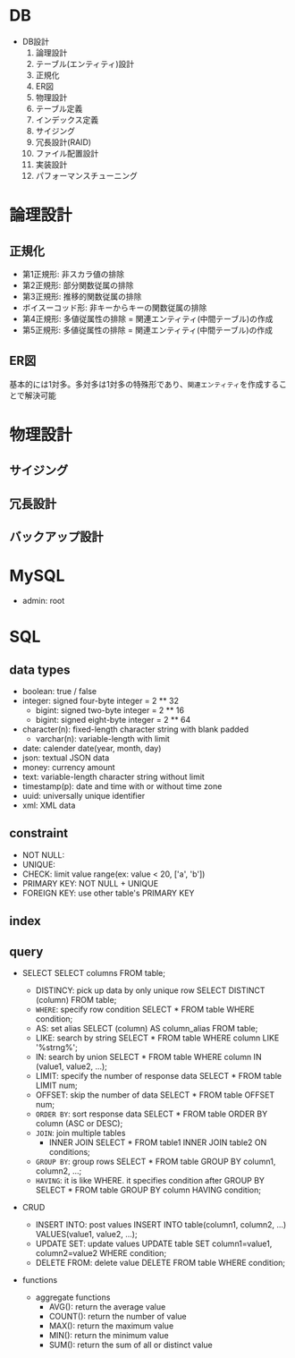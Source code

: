 
# DB

- DB設計
  1. 論理設計
    1. テーブル(エンティティ)設計
    2. 正規化
    3. ER図
  2. 物理設計
    1. テーブル定義
    2. インデックス定義
    3. サイジング
    4. 冗長設計(RAID)
    5. ファイル配置設計
  3. 実装設計
    1. パフォーマンスチューニング

# 論理設計

## 正規化

- 第1正規形: 非スカラ値の排除
- 第2正規形: 部分関数従属の排除
- 第3正規形: 推移的関数従属の排除
- ボイスーコッド形: 非キーからキーの関数従属の排除
- 第4正規形: 多値従属性の排除 = 関連エンティティ(中間テーブル)の作成
- 第5正規形: 多値従属性の排除 = 関連エンティティ(中間テーブル)の作成


## ER図

基本的には1対多。多対多は1対多の特殊形であり、`関連エンティティ`を作成することで解決可能


# 物理設計
## サイジング
## 冗長設計
## バックアップ設計

# MySQL

- admin: root

# SQL

## data types

- boolean: true / false
- integer: signed four-byte integer = 2 ** 32
  - bigint: signed two-byte integer = 2 ** 16
  - bigint: signed eight-byte integer = 2 ** 64
- character(n): fixed-length character string with blank padded
  - varchar(n): variable-length with limit
- date: calender date(year, month, day)
- json: textual JSON data
- money: currency amount
- text: variable-length character string without limit
- timestamp(p): date and time with or without time zone
- uuid: universally unique identifier
- xml: XML data


## constraint

- NOT NULL: 
- UNIQUE: 
- CHECK: limit value range(ex: value < 20, ['a', 'b'])
- PRIMARY KEY: NOT NULL + UNIQUE
- FOREIGN KEY: use other table's PRIMARY KEY

## index


## query

- SELECT
  SELECT columns FROM table;
  - DISTINCY: pick up data by only unique row
    SELECT DISTINCT (column) FROM table;
  - `WHERE`: specify row condition
    SELECT * FROM table WHERE condition;
  - AS: set alias
    SELECT (column) AS column_alias FROM table;
  - LIKE: search by string
    SELECT * FROM table WHERE column LIKE '%strng%';
  - IN: search by union
    SELECT * FROM table WHERE column IN (value1, value2, ...);
  - LIMIT: specify the number of response data
    SELECT * FROM table LIMIT num;
  - OFFSET: skip the number of data
    SELECT * FROM table OFFSET num;
  - `ORDER BY`: sort response data
    SELECT * FROM table ORDER BY column (ASC or DESC);
  - `JOIN`: join multiple tables
    - INNER JOIN
      SELECT * FROM table1 INNER JOIN table2 ON conditions;
  - `GROUP BY`: group rows
    SELECT * FROM table GROUP BY column1, column2, ...;
  - `HAVING`: it is like WHERE. it specifies condition after GROUP BY
    SELECT * FROM table GROUP BY column HAVING condition;

- CRUD
  - INSERT INTO: post values
    INSERT INTO table(column1, column2, ...)
    VALUES(value1, value2, ...);
  - UPDATE SET: update values
    UPDATE table SET column1=value1, column2=value2 WHERE condition;
  - DELETE FROM: delete value
    DELETE FROM table WHERE condition;

- functions
  - aggregate functions
    - AVG(): return the average value
    - COUNT(): return the number of value
    - MAX(): return the maximum value
    - MIN(): return the minimum value
    - SUM(): return the sum of all or distinct value



